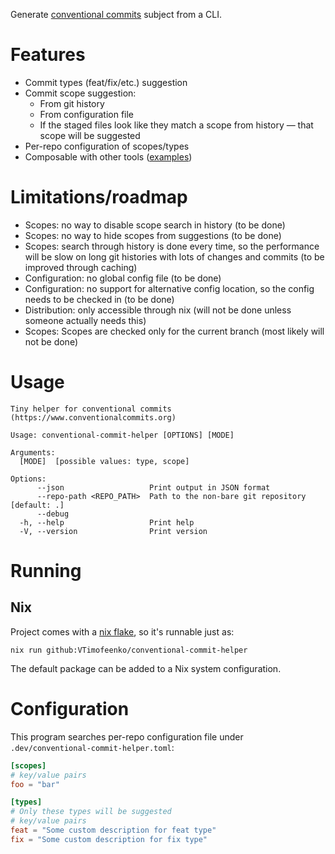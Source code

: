 Generate [conventional commits][1] subject from a CLI.

# Features

* Commit types (feat/fix/etc.) suggestion
* Commit scope suggestion:
    * From git history
    * From configuration file
    * If the staged files look like they match a scope from history — that scope
      will be suggested
* Per-repo configuration of scopes/types
* Composable with other tools ([examples](./docs/SAMPLE.md))

# Limitations/roadmap

- Scopes: no way to disable scope search in history (to be done)
- Scopes: no way to hide scopes from suggestions (to be done)
- Scopes: search through history is done every time, so the performance will be
  slow on long git histories with lots of changes and commits (to be improved
  through caching)
- Configuration: no global config file (to be done)
- Configuration: no support for alternative config location, so the config needs to be
  checked in (to be done)
- Distribution: only accessible through nix (will not be done unless someone
  actually needs this)
- Scopes: Scopes are checked only for the current branch (most likely will not be done)

# Usage

<!-- ```$ as shell
nix run . -- --help
``` -->

```shell
Tiny helper for conventional commits (https://www.conventionalcommits.org)

Usage: conventional-commit-helper [OPTIONS] [MODE]

Arguments:
  [MODE]  [possible values: type, scope]

Options:
      --json                   Print output in JSON format
      --repo-path <REPO_PATH>  Path to the non-bare git repository [default: .]
      --debug
  -h, --help                   Print help
  -V, --version                Print version
```


# Running

## Nix

Project comes with a [nix flake][2], so it's runnable just as:

```
nix run github:VTimofeenko/conventional-commit-helper
```

The default package can be added to a Nix system configuration.

# Configuration

This program searches per-repo configuration file under
`.dev/conventional-commit-helper.toml`:

```toml
[scopes]
# key/value pairs
foo = "bar"

[types]
# Only these types will be suggested
# key/value pairs
feat = "Some custom description for feat type"
fix = "Some custom description for fix type"
```

[1]: https://www.conventionalcommits.org/en/v1.0.0/
[2]: https://wiki.nixos.org/wiki/Flakes
